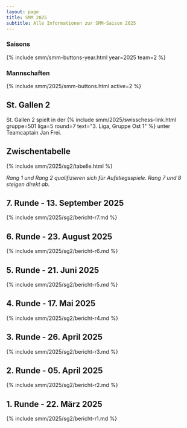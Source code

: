 ```yaml
---
layout: page
title: SMM 2025
subtitle: Alle Informationen zur SMM-Saison 2025
---
```


### Saisons

{% include smm/smm-buttons-year.html year=2025 team=2 %}

### Mannschaften

{% include smm/2025/smm-buttons.html active=2 %}

## St. Gallen 2

St. Gallen 2 spielt in der
{% include smm/2025/swisschess-link.html gruppe=501 liga=5 round=7 text="3. Liga, Gruppe Ost 1" %} unter Teamcaptain
Jan Frei.

## Zwischentabelle

{% include smm/2025/sg2/tabelle.html %}

_Rang 1 und Rang 2 qualifizieren sich für Aufstiegsspiele. Rang 7 und 8 steigen direkt ab._

## 7. Runde - 13. September 2025

{% include smm/2025/sg2/bericht-r7.md %}

## 6. Runde - 23. August 2025

{% include smm/2025/sg2/bericht-r6.md %}

## 5. Runde - 21. Juni 2025

{% include smm/2025/sg2/bericht-r5.md %}

## 4. Runde - 17. Mai 2025

{% include smm/2025/sg2/bericht-r4.md %}

## 3. Runde - 26. April 2025

{% include smm/2025/sg2/bericht-r3.md %}

## 2. Runde - 05. April 2025

{% include smm/2025/sg2/bericht-r2.md %}

## 1. Runde - 22. März 2025

{% include smm/2025/sg2/bericht-r1.md %}

<style>
table th, table td:nth-of-type(4) {
    white-space: nowrap;
}
</style>
